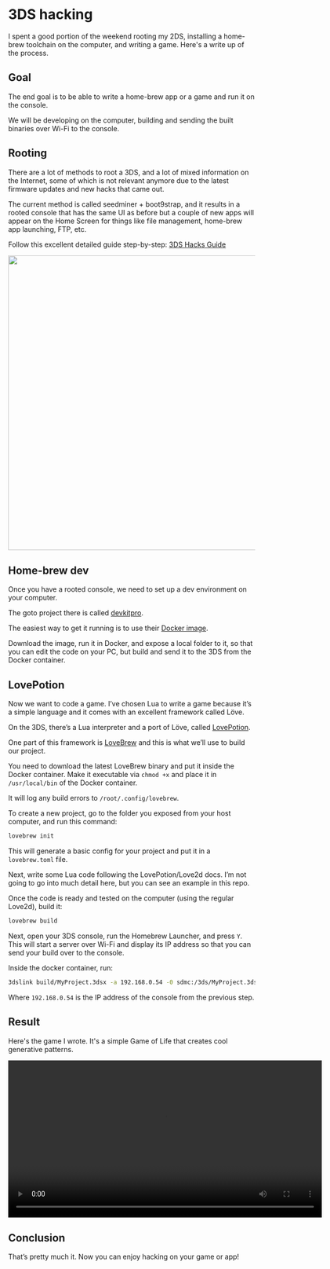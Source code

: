 # 3DS hacking

I spent a good portion of the weekend rooting my 2DS, installing a home-brew toolchain on the computer, and writing a game.
Here's a write up of the process.

## Goal
The end goal is to be able to write a home-brew app or a game and run it on the console.

We will be developing on the computer, building and sending the built binaries over Wi-Fi to the console.

## Rooting

There are a lot of methods to root a 3DS, and a lot of mixed information on the Internet, some of which is not relevant anymore due to the latest firmware updates and new hacks that came out.

The current method is called seedminer + boot9strap, and it results in a rooted console that has the same UI as before but a couple of new apps will appear on the Home Screen for things like file management, home-brew app launching, FTP, etc.

Follow this excellent detailed guide step-by-step: [3DS Hacks Guide](https://3ds.hacks.guide/)

<img src="https://user-images.githubusercontent.com/381895/212480538-0b846d07-387e-41fd-8164-85ab1a08089f.jpeg" width="600" />

## Home-brew dev

Once you have a rooted console, we need to set up a dev environment on your computer.

The goto project there is called [devkitpro](http://devkitpro.org).

The easiest way to get it running is to use their [Docker image](https://hub.docker.com/r/devkitpro/devkitarm).

Download the image, run it in Docker, and expose a local folder to it, so that you can edit the code on your PC, but build and send it to the 3DS from the Docker container.

## LovePotion

Now we want to code a game. I’ve chosen Lua to write a game because it’s a simple language and it comes with an excellent framework called Löve.

On the 3DS, there’s a Lua interpreter and a port of Löve, called [LovePotion](https://lovebrew.org).

One part of this framework is [LoveBrew](https://lovebrew.org/#/lovebrew) and this is what we’ll use to build our project.

You need to download the latest LoveBrew binary and put it inside the Docker container. Make it executable via `chmod +x` and place it in `/usr/local/bin` of the Docker container.

It will log any build errors to `/root/.config/lovebrew`.

To create a new project, go to the folder you exposed from your host computer, and run this command:

```bash
lovebrew init
```

This will generate a basic config for your project and put it in a `lovebrew.toml` file.

Next, write some Lua code following the LovePotion/Love2d docs. I’m not going to go into much detail here, but you can see an example in this repo.

Once the code is ready and tested on the computer (using the regular Love2d), build it:

```bash
lovebrew build
```

Next, open your 3DS console, run the Homebrew Launcher, and press `Y`. This will start a server over Wi-Fi and display its IP address so that you can send your build over to the console.

Inside the docker container, run:

```bash
3dslink build/MyProject.3dsx -a 192.168.0.54 -0 sdmc:/3ds/MyProject.3dsx
```

Where `192.168.0.54` is the IP address of the console from the previous step.

## Result
Here's the game I wrote. It's a simple Game of Life that creates cool generative patterns.

<video controls="controls" src="https://user-images.githubusercontent.com/381895/213908522-c846f8d0-b8cd-404a-8323-84ae68f3f249.mov
" width="640" />

## Conclusion

That’s pretty much it. Now you can enjoy hacking on your game or app!
